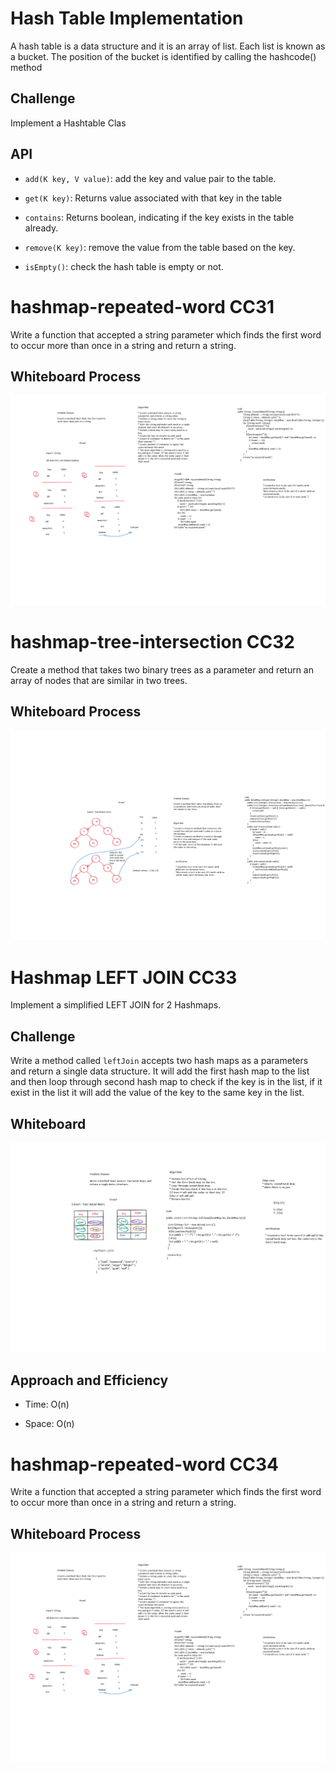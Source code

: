 # Hash Table Implementation

A hash table is a data structure and it is an array of list. Each list is known as a bucket. The position of the bucket is identified by calling the hashcode() method

## Challenge

Implement a Hashtable Clas

## API

* `add(K key, V value)`: add the key and value pair to the table.

* `get(K key)`: Returns value associated with that key in the table

* `contains`: Returns boolean, indicating if the key exists in the table already.

* `remove(K key)`: remove the value from the table based on the key.

* `isEmpty()`: check the hash table is empty or not.

# hashmap-repeated-word CC31

Write a function that accepted a string parameter which  finds the first word to occur more than once in a string and return a string.

## Whiteboard Process

![hashmap-repeated-word](images/code-challeng-31.png)

# hashmap-tree-intersection CC32

Create a method that takes two binary trees as a parameter and return an array of nodes that are similar in two trees.

## Whiteboard Process

![hashmap-tree-intersection](images/code-challeng-32.png)

# Hashmap LEFT JOIN CC33

Implement a simplified LEFT JOIN for 2 Hashmaps.

## Challenge

Write a method called `leftJoin` accepts two hash maps as a parameters and return a single data structure. It will add the first hash map to the list and then loop through second hash map to check if the key is in the list, if it exist in the list it will add the value of the key to the same key in the list.

## Whiteboard

![leftJoin](images/code-challeng-33.png)

## Approach and Efficiency

* Time: O(n)

* Space: O(n)


# hashmap-repeated-word CC34

Write a function that accepted a string parameter which  finds the first word to occur more than once in a string and return a string.

## Whiteboard Process

![hashmap-repeated-word](images/code-challeng-31.png)




